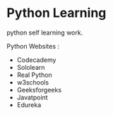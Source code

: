 # Python Learning 
python self learning work.


Python Websites :
* Codecademy
* Sololearn
* Real Python
* w3schools
* Geeksforgeeks
* Javatpoint
* Edureka
